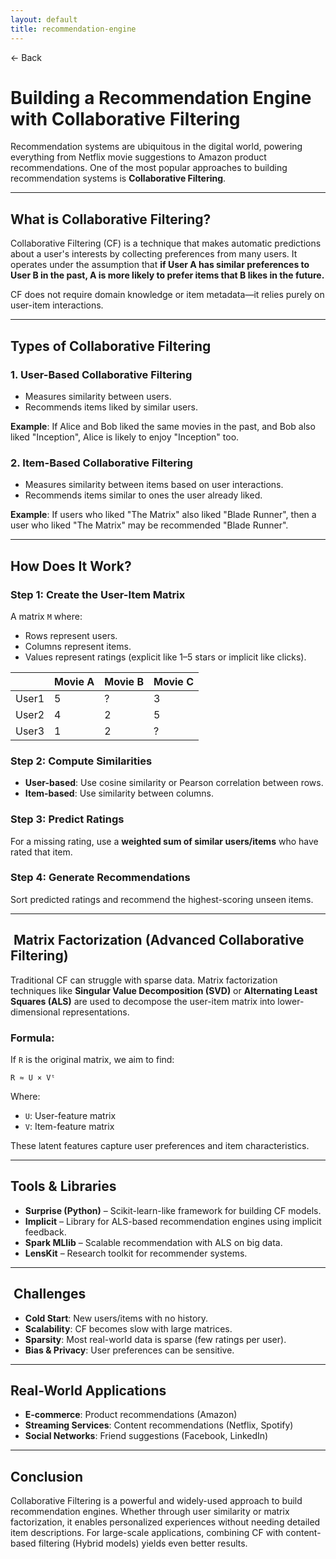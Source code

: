 ```yaml
---
layout: default
title: recommendation-engine 
---
```


<a href="https://anish7610.github.io/technical-writeups" style="text-decoration: none;">← Back</a>


# Building a Recommendation Engine with Collaborative Filtering

Recommendation systems are ubiquitous in the digital world, powering everything from Netflix movie suggestions to Amazon product recommendations. One of the most popular approaches to building recommendation systems is **Collaborative Filtering**.

---

##  What is Collaborative Filtering?

Collaborative Filtering (CF) is a technique that makes automatic predictions about a user's interests by collecting preferences from many users. It operates under the assumption that **if User A has similar preferences to User B in the past, A is more likely to prefer items that B likes in the future.**

CF does not require domain knowledge or item metadata—it relies purely on user-item interactions.

---

##  Types of Collaborative Filtering

### 1. **User-Based Collaborative Filtering**

* Measures similarity between users.
* Recommends items liked by similar users.

**Example**: If Alice and Bob liked the same movies in the past, and Bob also liked "Inception", Alice is likely to enjoy "Inception" too.

### 2. **Item-Based Collaborative Filtering**

* Measures similarity between items based on user interactions.
* Recommends items similar to ones the user already liked.

**Example**: If users who liked "The Matrix" also liked "Blade Runner", then a user who liked "The Matrix" may be recommended "Blade Runner".

---

##  How Does It Work?

### Step 1: **Create the User-Item Matrix**

A matrix `M` where:

* Rows represent users.
* Columns represent items.
* Values represent ratings (explicit like 1–5 stars or implicit like clicks).

|       | Movie A | Movie B | Movie C |
| ----- | ------- | ------- | ------- |
| User1 | 5       | ?       | 3       |
| User2 | 4       | 2       | 5       |
| User3 | 1       | 2       | ?       |

### Step 2: **Compute Similarities**

* **User-based**: Use cosine similarity or Pearson correlation between rows.
* **Item-based**: Use similarity between columns.

### Step 3: **Predict Ratings**

For a missing rating, use a **weighted sum of similar users/items** who have rated that item.

### Step 4: **Generate Recommendations**

Sort predicted ratings and recommend the highest-scoring unseen items.

---

## ️ Matrix Factorization (Advanced Collaborative Filtering)

Traditional CF can struggle with sparse data. Matrix factorization techniques like **Singular Value Decomposition (SVD)** or **Alternating Least Squares (ALS)** are used to decompose the user-item matrix into lower-dimensional representations.

### Formula:

If `R` is the original matrix, we aim to find:

```
R ≈ U × Vᵗ
```

Where:

* `U`: User-feature matrix
* `V`: Item-feature matrix

These latent features capture user preferences and item characteristics.

---

##  Tools & Libraries

* **Surprise (Python)** – Scikit-learn-like framework for building CF models.
* **Implicit** – Library for ALS-based recommendation engines using implicit feedback.
* **Spark MLlib** – Scalable recommendation with ALS on big data.
* **LensKit** – Research toolkit for recommender systems.

---

## ️ Challenges

* **Cold Start**: New users/items with no history.
* **Scalability**: CF becomes slow with large matrices.
* **Sparsity**: Most real-world data is sparse (few ratings per user).
* **Bias & Privacy**: User preferences can be sensitive.

---

##  Real-World Applications

* **E-commerce**: Product recommendations (Amazon)
* **Streaming Services**: Content recommendations (Netflix, Spotify)
* **Social Networks**: Friend suggestions (Facebook, LinkedIn)

---

##  Conclusion

Collaborative Filtering is a powerful and widely-used approach to build recommendation engines. Whether through user similarity or matrix factorization, it enables personalized experiences without needing detailed item descriptions. For large-scale applications, combining CF with content-based filtering (Hybrid models) yields even better results.
